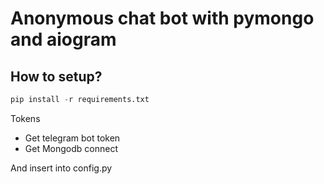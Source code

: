 # Anonymous chat bot with pymongo and aiogram
## How to setup?
```python
pip install -r requirements.txt
```
Tokens
 * Get telegram bot token
  * Get Mongodb connect
  
And insert into config.py 

